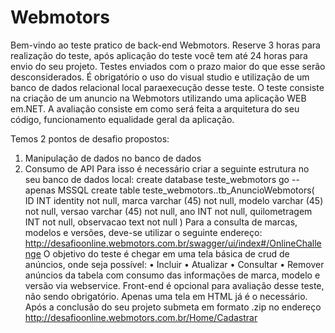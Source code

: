 # Webmotors
Bem-vindo ao teste pratico de back-end Webmotors.
Reserve 3 horas para realização do teste, após aplicação do teste você tem até 24 horas para envio do seu projeto.
Testes enviados com o prazo maior do que esse serão desconsiderados.
É obrigatório o uso do visual studio e utilização de um banco de dados relacional local paraexecução desse teste.
O teste consiste na criação de um anuncio na Webmotors utilizando uma aplicação WEB em.NET.
A avaliação consiste em como será feita a arquitetura do seu código, funcionamento equalidade geral da aplicação.

Temos 2 pontos de desafio propostos:
  1. Manipulação de dados no banco de dados
  2. Consumo de API
Para isso é necessário criar a seguinte estrutura no seu banco de dados local:
  create database teste_webmotors
  go --apenas MSSQL
  create table teste_webmotors..tb_AnuncioWebmotors(
  ID INT identity not null,
  marca varchar (45) not null,
  modelo varchar (45) not null,
  versao varchar (45) not null,
  ano INT not null,
  quilometragem INT not null,
  observacao text not null
  )
Para a consulta de marcas, modelos e versões, deve-se utilizar o seguinte endereço:
http://desafioonline.webmotors.com.br/swagger/ui/index#/OnlineChallenge 
O objetivo do teste é chegar em uma tela básica de crud de anúncios, onde seja possível:
• Incluir
• Atualizar
• Consultar
• Remover 
anúncios da tabela com consumo das informações de marca, modelo e versão via webservice.
Front-end é opcional para avaliação desse teste, não sendo obrigatório. Apenas uma tela em HTML já é o necessário.
Após a conclusão do seu projeto submeta em formato .zip no endereço
http://desafioonline.webmotors.com.br/Home/Cadastrar
